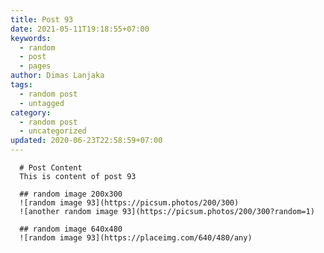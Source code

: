 ```yaml
---
title: Post 93
date: 2021-05-11T19:18:55+07:00
keywords:
  - random
  - post
  - pages
author: Dimas Lanjaka
tags:
  - random post
  - untagged
category:
  - random post
  - uncategorized
updated: 2020-06-23T22:58:59+07:00
---
```


      # Post Content
      This is content of post 93

      ## random image 200x300
      ![random image 93](https://picsum.photos/200/300)
      ![another random image 93](https://picsum.photos/200/300?random=1)

      ## random image 640x480
      ![random image 93](https://placeimg.com/640/480/any)
      